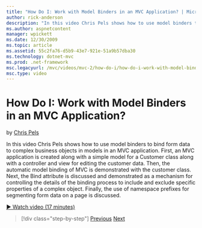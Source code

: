 ```yaml
---
title: "How Do I: Work with Model Binders in an MVC Application? | Microsoft Docs"
author: rick-anderson
description: "In this video Chris Pels shows how to use model binders to bind form data to complex business objects in models in an MVC application. First, an MVC applicat..."
ms.author: aspnetcontent
manager: wpickett
ms.date: 12/30/2009
ms.topic: article
ms.assetid: 55c2fa76-d5b9-43e7-921e-51a9b57dba30
ms.technology: dotnet-mvc
ms.prod: .net-framework
msc.legacyurl: /mvc/videos/mvc-2/how-do-i/how-do-i-work-with-model-binders-in-an-mvc-application
msc.type: video
---
```

How Do I: Work with Model Binders in an MVC Application?
====================
by [Chris Pels](https://twitter.com/chrispels)

In this video Chris Pels shows how to use model binders to bind form data to complex business objects in models in an MVC application. First, an MVC application is created along with a simple model for a Customer class along with a controller and view for editing the customer data. Then, the automatic model binding of MVC is demonstrated with the customer class. Next, the Bind attribute is discussed and demonstrated as a mechanism for controlling the details of the binding process to include and exclude specific properties of a complex object. Finally, the use of namespace prefixes for segmenting form data on a page is discussed.

[&#9654; Watch video (17 minutes)](https://channel9.msdn.com/Blogs/ASP-NET-Site-Videos/how-do-i-work-with-model-binders-in-an-mvc-application)

>[!div class="step-by-step"]
[Previous](how-do-i-create-a-custom-html-helper-for-an-mvc-application.md)
[Next](how-do-i-use-httpverbs-attributes-in-an-mvc-application.md)
